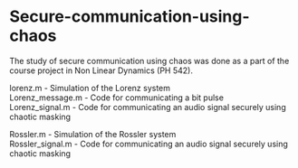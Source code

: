 # Secure-communication-using-chaos

The study of secure communication using chaos was done as a part of the course project in Non Linear Dynamics (PH 542).

lorenz.m - Simulation of the Lorenz system  
Lorenz_message.m - Code for communicating a bit pulse  
Lorenz_signal.m - Code for communicating an audio signal securely using chaotic masking   

Rossler.m - Simulation of the Rossler system   
Rossler_signal.m - Code for communicating an audio signal securely using chaotic masking   
